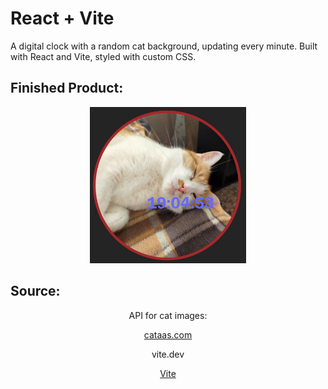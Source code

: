 # React + Vite

A digital clock with a random cat background, updating every minute. Built with React and Vite, styled with custom CSS.

## Finished Product:
<p align="center">
  <img src="./github_image/cat_clock.jpg" alt="Cat Clock" style="height: 250px; width: 250px;">
</p>

## Source:
<p align="center">API for cat images:</p>
<p align="center">
  <a href="[https://www.cataas.com](https://cataas.com)">cataas.com</a>
</p>
<p align="center">vite.dev</P>
<p align="center">
  <a href="https://vite.dev" target="_blank">Vite</a>
</p>

